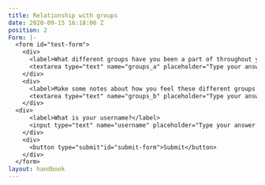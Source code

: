 ```yaml
---
title: Relationship with groups
date: 2020-09-15 16:18:00 Z
position: 2
Form: |-
  <form id="test-form">
    <div>
      <label>What different groups have you been a part of throughout your life? </label>
      <textarea type="text" name="groups_a" placeholder="Type your answer here"/></textarea>
    </div>
    <div>
      <label>Make some notes about how you feel these different groups have influenced your experience in life </label>
      <textarea type="text" name="groups_b" placeholder="Type your answer here"/></textarea>
    </div>
  <div>
      <label>What is your username?</label>
      <input type="text" name="username" placeholder="Type your answer here"/></input>
    </div>
    <div>
      <button type="submit"id="submit-form">Submit</button>
    </div>
  </form>
layout: handbook
---
```


